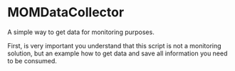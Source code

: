 # MOMDataCollector
A simple way to get data for monitoring purposes.

First, is very important you understand that this script is not a monitoring solution, but an example how to get data and save all information you need to be consumed.

